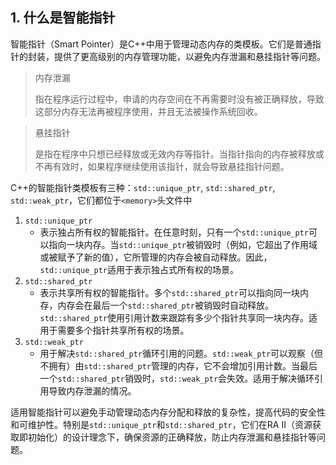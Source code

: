 ## 1. 什么是智能指针

智能指针（Smart Pointer）是C++中用于管理动态内存的类模板。它们是普通指针的封装，提供了更高级别的内存管理功能，以避免内存泄漏和悬挂指针等问题。

> 内存泄漏
>
> 指在程序运行过程中，申请的内存空间在不再需要时没有被正确释放，导致这部分内存无法再被程序使用，并且无法被操作系统回收。

> 悬挂指针
>
> 是指在程序中只想已经释放或无效内存等指针。当指针指向的内存被释放或不再有效时，如果程序继续使用该指针，就会导致悬挂指针问题。

C++的智能指针类模板有三种：`std::unique_ptr`, `std::shared_ptr`, `std::weak_ptr`，它们都位于`<memory>`头文件中

1. `std::unique_ptr`
   - 表示独占所有权的智能指针。在任意时刻，只有一个`std::unique_ptr`可以指向一块内存。当`std::unique_ptr`被销毁时（例如，它超出了作用域或被赋予了新的值），它所管理的内存会被自动释放。因此，`std::unique_ptr`适用于表示独占式所有权的场景。
2. `std::shared_ptr`
   - 表示共享所有权的智能指针。多个`std::shared_ptr`可以指向同一块内存，内存会在最后一个`std::shared_ptr`被销毁时自动释放。`std::shared_ptr`使用引用计数来跟踪有多少个指针共享同一块内存。适用于需要多个指针共享所有权的场景。
3. `std::weak_ptr`
   - 用于解决`std::shared_ptr`循环引用的问题。`std::weak_ptr`可以观察（但不拥有）由`std::shared_ptr`管理的内存，它不会增加引用计数。当最后一个`std::shared_ptr`销毁时，`std::weak_ptr`会失效。适用于解决循环引用导致内存泄漏的情况。

适用智能指针可以避免手动管理动态内存分配和释放的复杂性，提高代码的安全性和可维护性。特别是`std::unique_ptr`和`std::shared_ptr`，它们在RA II（资源获取即初始化）的设计理念下，确保资源的正确释放，防止内存泄漏和悬挂指针等问题。